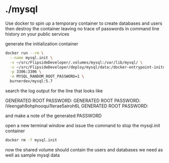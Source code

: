 # ./mysql

Use docker to spin up a temporary container to create databases and users
then destroy the container leaving no trace of passwords in command line history
on your public services

generate the initialization container

```sh
docker run --rm \
  --name mysql.init \
  -v ~/src/FlipsideDeveloper/.volumes/mysql:/var/lib/mysql/ \
  -v ~/src/FlipsideDeveloper/deploy/mysql/data:/docker-entrypoint-initdb.d \
  -p 3306:3306 \
  -e MYSQL_RANDOM_ROOT_PASSWORD=1 \
  burnerdev/mysql:5.7
```

search the log output for the line that looks like

GENERATED ROOT PASSWORD:
GENERATED ROOT PASSWORD: iVeengah9ohphooqui1Ierae5airoh6L
GENERATED ROOT PASSWORD:

and make a note of the generated PASSWORD

open a new terminal window and issue the command to stop the mysql.init container

```sh
docker rm -f mysql.init
```

now the shared volume should contain the users and databases we need
as well as sample mysql data
